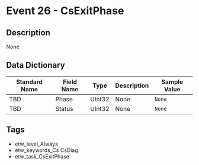 # Event 26 - CsExitPhase

## Description
None

## Data Dictionary
|Standard Name|Field Name|Type|Description|Sample Value|
|---|---|---|---|---|
|TBD|Phase|UInt32|None|`None`|
|TBD|Status|UInt32|None|`None`|

## Tags
* etw_level_Always
* etw_keywords_Cs CsDiag
* etw_task_CsExitPhase